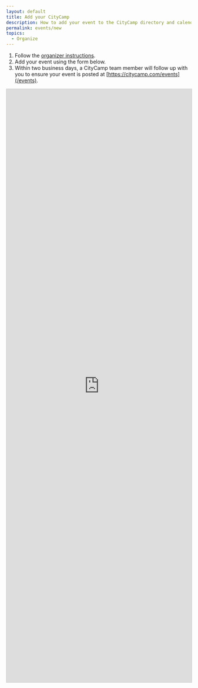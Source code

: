 ```yaml
---
layout: default
title: Add your CityCamp
description: How to add your event to the CityCamp directory and calendar.
permalink: events/new
topics:
  - Organize
---
```


1. Follow the [organizer instructions](/organize).
1. Add your event using the form below.
1. Within two business days, a CityCamp team member will follow up with you to ensure your event is posted at [https://citycamp.com/events](/events).

<script src="https://static.airtable.com/js/embed/embed_snippet_v1.js"></script><iframe class="airtable-embed airtable-dynamic-height" src="https://airtable.com/embed/appHfiSRNXI03wUZX/shrtEHpk3xl8qajzQ" frameborder="0" onmousewheel="" width="100%" height="1617" style="background: transparent; border: 1px solid #ccc;"></iframe>